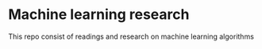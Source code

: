 # Machine learning research
This repo consist of readings and research on machine learning algorithms